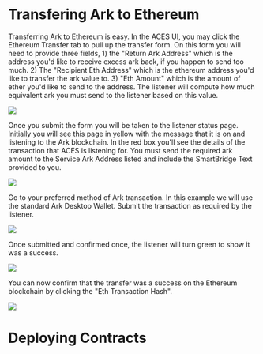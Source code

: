 # Transfering Ark to Ethereum

Transferring Ark to Ethereum is easy. In the ACES UI, you may click the Ethereum Transfer tab to pull up the transfer form. On this form you will need to provide three fields, 1) the "Return Ark Address" which is the address you'd like to receive excess ark back, if you happen to send too much. 2) The "Recipient Eth Address" which is the ethereum address you'd like to transfer the ark value to. 3) "Eth Amount" which is the amount of ether you'd like to send to the address. The listener will compute how much equivalent ark you must send to the listener based on this value.

![](https://github.com/rrbest/aces-users-guide/blob/master/images/transfer/transfer-filledout.png)

Once you submit the form you will be taken to the listener status page. Initially you will see this page in yellow with the message that it is on and listening to the Ark blockchain. In the red box you'll see the details of the transaction that ACES is listening for. You must send the required ark amount to the Service Ark Address listed and include the SmartBridge Text provided to you.

![](https://github.com/rrbest/aces-users-guide/blob/master/images/transfer/transfer-listening.png)

Go to your preferred method of Ark transaction. In this example we will use the standard Ark Desktop Wallet. Submit the transaction as required by the listener.

![](https://github.com/rrbest/aces-users-guide/blob/master/images/transfer/transfer-walletsend.png)

Once submitted and confirmed once, the listener will turn green to show it was a success.

![](https://github.com/rrbest/aces-users-guide/blob/master/images/transfer/transfer-success.png)

You can now confirm that the transfer was a success on the Ethereum blockchain by clicking the "Eth Transaction Hash".

![](https://github.com/rrbest/aces-users-guide/blob/master/images/transfer/transfer-rinkebytransactioninfo.png)

# Deploying Contracts

